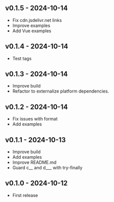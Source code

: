 ## v0.1.5 - 2024-10-14
- Fix cdn.jsdelivr.net links
- Improve examples
- Add Vue examples

## v0.1.4 - 2024-10-14
- Test tags

## v0.1.3 - 2024-10-14
- Improve build
- Refactor to externalize platform dependencies.

## v0.1.2 - 2024-10-14
- Fix issues with format
- Add examples

## v0.1.1 - 2024-10-13
- Improve build
- Add examples
- Improve README.md
- Guard c__ and d___ with try-finally

## v0.1.0 - 2024-10-12
- First release
